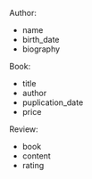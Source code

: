 Author:
- name
- birth_date
- biography

Book:
- title
- author
- puplication_date
- price

Review:
- book
- content
- rating

